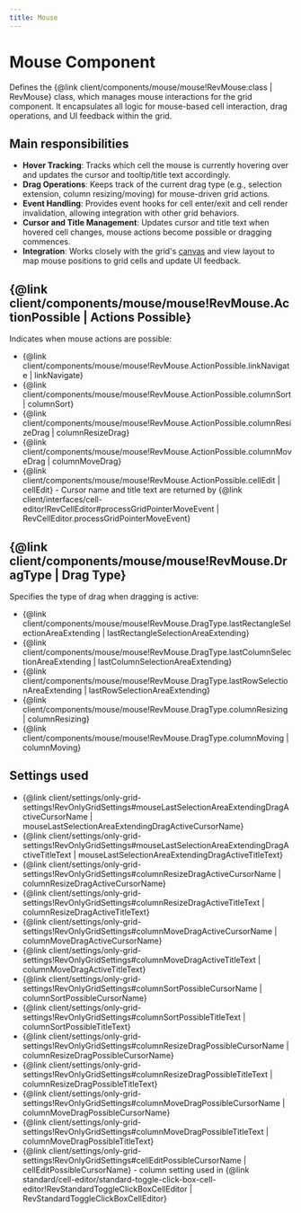 ```yaml
---
title: Mouse
---
```


# Mouse Component

Defines the {@link client/components/mouse/mouse!RevMouse:class | RevMouse} class, which manages mouse interactions for the grid component. It encapsulates all logic for mouse-based cell interaction, drag operations, and UI feedback within the grid.

## Main responsibilities

* **Hover Tracking**: Tracks which cell the mouse is currently hovering over and updates the cursor and tooltip/title text accordingly.
* **Drag Operations**: Keeps track of the current drag type (e.g., selection extension, column resizing/moving) for mouse-driven grid actions.
* **Event Handling**: Provides event hooks for cell enter/exit and cell render invalidation, allowing integration with other grid behaviors.
* **Cursor and Title Management**: Updates cursor and title text when hovered cell changes, mouse actions become possible or dragging commences.
* **Integration**: Works closely with the grid's [canvas](../canvas/index.md) and view layout to map mouse positions to grid cells and update UI feedback.

## {@link client/components/mouse/mouse!RevMouse.ActionPossible | Actions Possible}

Indicates when mouse actions are possible:

* {@link client/components/mouse/mouse!RevMouse.ActionPossible.linkNavigate | linkNavigate}
* {@link client/components/mouse/mouse!RevMouse.ActionPossible.columnSort | columnSort}
* {@link client/components/mouse/mouse!RevMouse.ActionPossible.columnResizeDrag | columnResizeDrag}
* {@link client/components/mouse/mouse!RevMouse.ActionPossible.columnMoveDrag | columnMoveDrag}
* {@link client/components/mouse/mouse!RevMouse.ActionPossible.cellEdit | cellEdit} - Cursor name and title text are returned
by {@link client/interfaces/cell-editor!RevCellEditor#processGridPointerMoveEvent | RevCellEditor.processGridPointerMoveEvent}

## {@link client/components/mouse/mouse!RevMouse.DragType | Drag Type}

Specifies the type of drag when dragging is active:

* {@link client/components/mouse/mouse!RevMouse.DragType.lastRectangleSelectionAreaExtending | lastRectangleSelectionAreaExtending}
* {@link client/components/mouse/mouse!RevMouse.DragType.lastColumnSelectionAreaExtending | lastColumnSelectionAreaExtending}
* {@link client/components/mouse/mouse!RevMouse.DragType.lastRowSelectionAreaExtending | lastRowSelectionAreaExtending}
* {@link client/components/mouse/mouse!RevMouse.DragType.columnResizing | columnResizing}
* {@link client/components/mouse/mouse!RevMouse.DragType.columnMoving | columnMoving}

## Settings used
* {@link client/settings/only-grid-settings!RevOnlyGridSettings#mouseLastSelectionAreaExtendingDragActiveCursorName | mouseLastSelectionAreaExtendingDragActiveCursorName}
* {@link client/settings/only-grid-settings!RevOnlyGridSettings#mouseLastSelectionAreaExtendingDragActiveTitleText | mouseLastSelectionAreaExtendingDragActiveTitleText}
* {@link client/settings/only-grid-settings!RevOnlyGridSettings#columnResizeDragActiveCursorName | columnResizeDragActiveCursorName}
* {@link client/settings/only-grid-settings!RevOnlyGridSettings#columnResizeDragActiveTitleText | columnResizeDragActiveTitleText}
* {@link client/settings/only-grid-settings!RevOnlyGridSettings#columnMoveDragActiveCursorName | columnMoveDragActiveCursorName}
* {@link client/settings/only-grid-settings!RevOnlyGridSettings#columnMoveDragActiveTitleText | columnMoveDragActiveTitleText}
* {@link client/settings/only-grid-settings!RevOnlyGridSettings#columnSortPossibleCursorName | columnSortPossibleCursorName}
* {@link client/settings/only-grid-settings!RevOnlyGridSettings#columnSortPossibleTitleText | columnSortPossibleTitleText}
* {@link client/settings/only-grid-settings!RevOnlyGridSettings#columnResizeDragPossibleCursorName | columnResizeDragPossibleCursorName}
* {@link client/settings/only-grid-settings!RevOnlyGridSettings#columnResizeDragPossibleTitleText | columnResizeDragPossibleTitleText}
* {@link client/settings/only-grid-settings!RevOnlyGridSettings#columnMoveDragPossibleCursorName | columnMoveDragPossibleCursorName}
* {@link client/settings/only-grid-settings!RevOnlyGridSettings#columnMoveDragPossibleTitleText | columnMoveDragPossibleTitleText}
* {@link client/settings/only-grid-settings!RevOnlyGridSettings#cellEditPossibleCursorName | cellEditPossibleCursorName} - column setting used in
{@link standard/cell-editor/standard-toggle-click-box-cell-editor!RevStandardToggleClickBoxCellEditor | RevStandardToggleClickBoxCellEditor}
